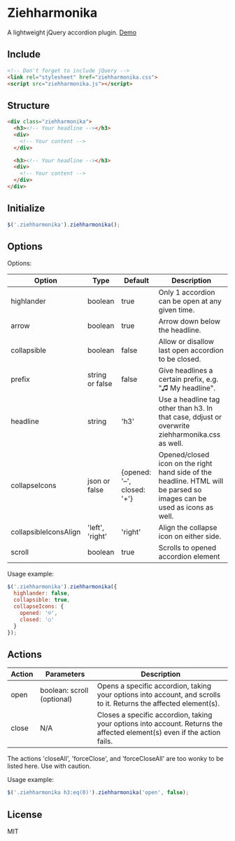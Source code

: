 # Ziehharmonika
A lightweight jQuery accordion plugin. [Demo](http://www.testserver.de/wds_tim/ziehharmonika-demo/)

## Include
```html
<!-- Don't forget to include jQuery -->
<link rel="stylesheet" href="ziehharmonika.css">
<script src="ziehharmonika.js"></script>
```

## Structure
```html
<div class="ziehharmonika">
  <h3><!-- Your headline --></h3>
  <div>
    <!-- Your content -->
  </div>

  <h3><!-- Your headline --></h3>
  <div>
    <!-- Your content -->
  </div>
</div>
```

## Initialize
```javascript
$('.ziehharmonika').ziehharmonika();
```

## Options
Options:

|Option|Type|Default|Description|
|---|---|---|---|
|highlander|boolean|true|Only 1 accordion can be open at any given time.|
|arrow|boolean|true|Arrow down below the headline.|
|collapsible|boolean|false|Allow or disallow last open accordion to be closed.|
|prefix|string or false|false|Give headlines a certain prefix, e.g. "♫ My headline".|
|headline|string|'h3'|Use a headline tag other than h3. In that case, ddjust or overwrite ziehharmonika.css as well.|
|collapseIcons|json or false|{opened: '&ndash;', closed: '+'}|Opened/closed icon on the right hand side of the headline. HTML will be parsed so images can be used as icons as well.|
|collapsibleIconsAlign|'left', 'right'|'right'|Align the collapse icon on either side.|
|scroll|boolean|true|Scrolls to opened accordion element|

Usage example:
```javascript
$('.ziehharmonika').ziehharmonika({
  highlander: false,
  collapsible: true,
  collapseIcons: {
    opened: '☺',
    closed: '○'
  }
});
```
## Actions

|Action|Parameters|Description|
|---|---|---|
|open|boolean: scroll (optional)|Opens a specific accordion, taking your options into account, and scrolls to it. Returns the affected element(s).|
|close|N/A|Closes a specific accordion, taking your options into account. Returns the affected element(s) even if the action fails.|

The actions 'closeAll', 'forceClose', and 'forceCloseAll' are too wonky to be listed here. Use with caution.

Usage example:
```javascript
$('.ziehharmonika h3:eq(0)').ziehharmonika('open', false);
```

## License
MIT
